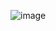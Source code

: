 ![image](https://github.com/christianrickert/LaQuacco/assets/19319377/80dad1f9-3ecf-4be1-afbb-46438bd0066f)
